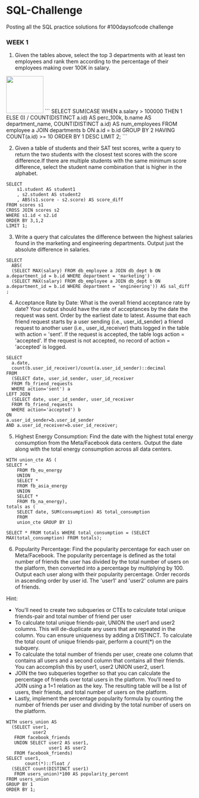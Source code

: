 # SQL-Challenge
Posting all the SQL practice solutions for #100daysofcode challenge
### WEEK 1 
1. Given the tables above, select the top 3 departments with at least ten employees and rank them according to the percentage of their employees making over 100K in salary.
<img src="../employess salaries.png" style="height: 100px; width:100px;"/>
```
SELECT
  SUM(CASE WHEN a.salary > 100000 THEN 1 ELSE 0) / COUNT(DISTINCT a.id) AS perc_100k,
  b.name AS department_name,
  COUNT(DISTINCT a.id) AS num_employees
FROM 
  employee a JOIN departments b ON a.id = b.id 
GROUP BY 2
HAVING COUNT(a.id) >= 10 
ORDER BY 1 DESC LIMIT 2;
```

2. Given a table of students and their SAT test scores, write a query to return the two students with the closest test scores with the score difference.If there are multiple students with the same minimum score difference, select the student name combination that is higher in the alphabet. 
```
SELECT 
    s1.student AS student1
    , s2.student AS student2
    , ABS(s1.score - s2.score) AS score_diff
FROM scores s1
CROSS JOIN scores s2
WHERE s1.id < s2.id
ORDER BY 3,1,2
LIMIT 1;
```

3. Write a query that calculates the difference between the highest salaries found in the marketing and engineering departments. Output just the absolute difference in salaries.
```
SELECT
  ABS(
  (SELECT MAX(salary) FROM db_employee a JOIN db_dept b ON a.department_id = b.id WHERE department = 'marketing') - 
  (SELECT MAX(salary) FROM db_employee a JOIN db_dept b ON a.department_id = b.id WHERE department = 'engineering')) AS sal_diff ;
```

4. Acceptance Rate by Date:
What is the overall friend acceptance rate by date? Your output should have the rate of acceptances by the date the request was sent. Order by the earliest date to latest.
Assume that each friend request starts by a user sending (i.e., user_id_sender) a friend request to another user (i.e., user_id_receiver) thats logged in the table with action = 'sent'. If the request is accepted, the table logs action = 'accepted'. If the request is not accepted, no record of action = 'accepted' is logged.

```
SELECT 
  a.date, 
  count(b.user_id_receiver)/count(a.user_id_sender)::decimal
FROM
  (SELECT date, user_id_sender, user_id_receiver
  FROM fb_friend_requests
  WHERE action='sent') a
LEFT JOIN
  (SELECT date, user_id_sender, user_id_receiver
  FROM fb_friend_requests
  WHERE action='accepted') b
ON 
a.user_id_sender=b.user_id_sender 
AND a.user_id_receiver=b.user_id_receiver;
```

5. Highest Energy Consumption: 
Find the date with the highest total energy consumption from the Meta/Facebook data centers. Output the date along with the total energy consumption across all data centers.
```
WITH union_cte AS (
SELECT *
    FROM fb_eu_energy
    UNION
    SELECT *
    FROM fb_asia_energy
    UNION
    SELECT *
    FROM fb_na_energy), 
totals as (
	SELECT date, SUM(consumption) AS total_consumption 
	FROM 
	union_cte GROUP BY 1)

SELECT * FROM totals WHERE total_consumption = (SELECT MAX(total_consumption) FROM totals);
```

6. Popularity Percentage: 
Find the popularity percentage for each user on Meta/Facebook. The popularity percentage is defined as the total number of friends the user has divided by the total number of users on the platform, then converted into a percentage by multiplying by 100.
Output each user along with their popularity percentage. Order records in ascending order by user id.
The 'user1' and 'user2' column are pairs of friends.

Hint:

- You’ll need to create two subqueries or CTEs to calculate total unique friends-pair and total number of friend per user
- To calculate total unique friends-pair, UNION the user1 and user2 columns. This will de-duplicate any users that are repeated in the column. You can ensure uniqueness by adding a DISTINCT. To calculate the total count of unique friends-pair, perform a count(*) on the subquery.
- To calculate the total number of friends per user, create one column that contains all users and a second column that contains all their friends. You can accomplish this by user1, user2 UNION user2, user1.
- JOIN the two subqueries together so that you can calculate the percentage of friends over total users in the platform. You’ll need to JOIN using a 1=1 relation as the key. The resulting table will be a list of users, their friends, and total number of users on the platform.
- Lastly, implement the percentage popularity formula by counting the number of friends per user and dividing by the total number of users on the platform.

```
WITH users_union AS
  (SELECT user1,
          user2
   FROM facebook_friends
   UNION SELECT user2 AS user1,
                user1 AS user2
   FROM facebook_friends)
SELECT user1,
       count(*)::float /
  (SELECT count(DISTINCT user1)
   FROM users_union)*100 AS popularity_percent
FROM users_union
GROUP BY 1
ORDER BY 1;
```




